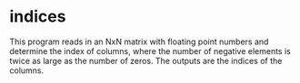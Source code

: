 # indices
This program reads in an NxN matrix with floating point numbers and determine the index of columns, where the number of negative elements is twice as large as the number of zeros. The outputs are the indices of the columns.
